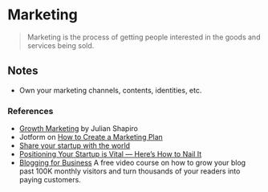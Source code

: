 # Marketing

> Marketing is the process of getting people interested in the goods and services being sold.

## Notes

- Own your marketing channels, contents, identities, etc.

### References

- [Growth Marketing](https://www.julian.com/guide/growth/) by Julian Shapiro
- Jotform on [How to Create a Marketing Plan](https://www.jotform.com/how-to-create-a-marketing-plan/)
- [Share your startup with the world](https://sizle.io/how-to-maximise-traffic-to-a-bootstrapped-product-hunt-launch/)
- [Positioning Your Startup is Vital — Here’s How to Nail It](https://firstround.com/review/Positioning-Your-Startup-is-Vital-Heres-How-to-Do-It-Right/)
- [Blogging for Business](https://ahrefs.com/academy/blogging-for-business) A free video course on how to grow your blog past 100K monthly visitors and turn thousands of your readers into paying customers.